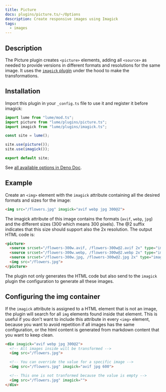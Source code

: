 ```yaml
---
title: Picture
docs: plugins/picture.ts/~/Options
description: Create responsive images using Imagick
tags:
  - images
---
```


## Description

The Picture plugin creates `<picture>` elements, adding all `<source>` as needed
to provide versions in different formats and resolutions for the same image. It
uses the [`imagick` plugin](./imagick.md) under the hood to make the
transformations.

## Installation

Import this plugin in your `_config.ts` file to use it and register it before
imagick:

```js
import lume from "lume/mod.ts";
import picture from "lume/plugins/picture.ts";
import imagick from "lume/plugins/imagick.ts";

const site = lume();

site.use(picture());
site.use(imagick());

export default site;
```

See
[all available options in Deno Doc](https://doc.deno.land/https/deno.land/x/lume/plugins/picture.ts/~/Options).

## Example

Create an `<img>` element with the `imagick` attribute containing all the
desired formats and sizes for the image:

```html
<img src="/flowers.jpg" imagick="avif webp jpg 300@2">
```

The imagick attribute of this image contains the formats (`avif`, `webp`, `jpg`)
and the different sizes (300 which means 300 pixels). The @2 suffix indicates
that this size should support also the 2x resolution. The output HTML code is:

```html
<picture>
  <source srcset="/flowers-300w.avif, /flowers-300w@2.avif 2x" type="image/avif">
  <source srcset="/flowers-300w.webp, /flowers-300w@2.webp 2x" type="image/webp">
  <source srcset="/flowers-300w.jpg, /flowers-300w@2.jpg 2x" type="image/jpeg">
  <img src="/flowers.jpg">
</picture>
```

The plugin not only generates the HTML code but also send to the `imagick`
plugin the configuration to generate all these images.

## Configuring the img container

If the `imagick` attribute is assigned to a HTML element that is not an image,
the plugin will search for all `img` elements found inside that element. This is
useful if you don't want to include this attribute in every `<img>` element,
because you want to avoid repetition if all images has the same configuration,
or the html content is generated from markdown content that you want to keep
clean.

```html
<div imagick="avif webp jpg 300@2">
  <!-- All images inside will be transformed -->
  <img src="/flowers.jpg">

  <!-- You can override the value for a specific image -->
  <img src="/flowers.jpg" imagick="avif jpg 600">

  <!-- This one is not tranformed because the value is empty -->
  <img src="/flowers.jpg" imagick="">
</div>
```

